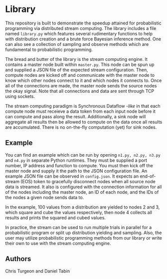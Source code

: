 # Library

This repository is built to demonstrate the speedup attained for probabilistic programming via distributed stream computing. The library includes a file named ```library.py``` which features several rudimentary functions to help with distribution creation and a brute force Bayesian inference method. One can also see a collection of sampling and observe methods which are fundamental to probabilistic programming. 

The bread and butter of the library is the stream computing engine. It contains a master node built within ```master.py```. This node can be spun up and supplied a JSON file of the expected stream configuration. Then, compute nodes are kicked off and communicate with the master node to know which other nodes connect to it and which nodes it connects to. Once all of the connections are made, the master node sends the source nodes the okay signal. Note that all connections and data are sent through TCP using sockets.

The stream computing paradigm is Synchronous Dataflow _-like_ in that each compute node must receieve a data token from each input node before it can compute and pass along the result. Additionally, a sink node will aggregate all results then be allowed to compute on the data once all results are accumulated. There is no on-the-fly computation (yet) for sink nodes. 

## Example

You can find an example which can be run by opening ```n1.py, n2.py, n3.py``` and ```n4.py``` in separate Python runtimes. They must be supplied a port number, IP address and function to compute. You must then kick off the master node and supply it the path to the JSON configuration file. An example JSON file can be observed in ```config.json```. It expects an end-of-stream (EOS) token to gracefully disconnect nodes when all source node data is streamed. It also is configured with the connection information for all of the nodes including the master node, an ID of each node, and the IDs of the nodes a given node sends data to.

In the example, 100 values from a distribution are yielded to nodes 2 and 3, which square and cube the values respectively, then node 4 collects all results and prints the squared and cubed values. 

In practice, the stream can be used to run multiple trials in parallel for a probabilistic program or split up distribution yielding and sampling. Also, the user may utilize probabilistic programming methods from our library or write their own to use with the stream computing engine. 

## Authors 

Chris Turgeon and Daniel Tabin
